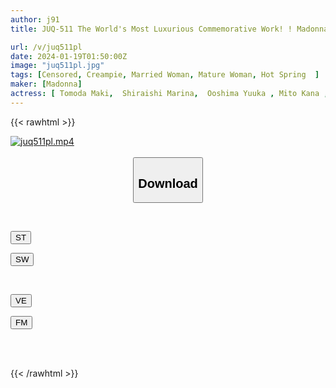 ```yaml
---
author: j91
title: JUQ-511 The World's Most Luxurious Commemorative Work! ! Madonna 20th Anniversary - Touching And Climax Finale - Steamy Creampie Unlimited First-ever ALL Exclusive Bus Tour! ! Part 2 ~ The Grand Competition 'banquet' Isn't Over Yet! ! A Huge Orgy With Unlimited Creampie! ! ～

url: /v/juq511pl
date: 2024-01-19T01:50:00Z
image: "juq511pl.jpg"
tags: [Censored, Creampie, Married Woman, Mature Woman, Hot Spring	]
maker: [Madonna]
actress: [ Tomoda Maki,  Shiraishi Marina,  Ooshima Yuuka , Mito Kana , Takeuchi Yuuki , Kinoshita Ririko , Ayumi Ryou , Tada Yuka , Hayama Sayuri , Okimiya Nami ]
---
```



{{< rawhtml >}}

<div class="video" data-videoid="gPBPdlLlL0hvrk">
    <a href="javascript:;">
        <img src="/v/juq511pl/juq511pl.jpg" width="WIDTH" height="HEIGHT" alt="juq511pl.mp4" loading="lazy">
    </a>
</div>

<script type="text/javascript" src="https://j91.asia/asset/on-demand-st.js"></script>

<br>
  <link rel="stylesheet" href="https://j91.asia/asset/bs5.css">
  
  <center>
  <button class="btn btn-primary" type="button" data-bs-toggle="collapse" data-bs-target=".multi-collapse" aria-expanded="false" aria-controls="multiCollapseExample1 multiCollapseExample2"><h2>Download</h2></button></center>
</p>
<div class="row">
  <div class="col">
    <div class="collapse multi-collapse" id="multiCollapseExample1">
      <div class="card card-body">
	      	      <br>
<div class="buttons">  
<p><a href="https://streamtape.to/v/gPBPdlLlL0hvrk" target="_blank"><button class="btn-hover color-3"><i class="fa fa-download"></i> ST</button></a></p>
<p><a href="https://flaswish.com/jhk976vbtauh" target="_blank"><button class="btn-hover color-2"><i class="fa fa-download"></i> SW</button></a></p></div>
    </div>
  </div>
</div>
  <div class="col">
    <div class="collapse multi-collapse" id="multiCollapseExample2">
      <div class="card card-body">
	      <br>
<div class="buttons">
<p><a href="javascript:;" target="_blank"><button class="btn-hover color-9"><i class="fa fa-download"></i> VE</button></a></p>
<p><a href="javascript:;" target="_blank"><button class="btn-hover color-8"><i class="fa fa-download"></i> FM</button></a></p></div>
<br><br>
      </div>
    </div>
  </div>
</div>

{{< /rawhtml >}}